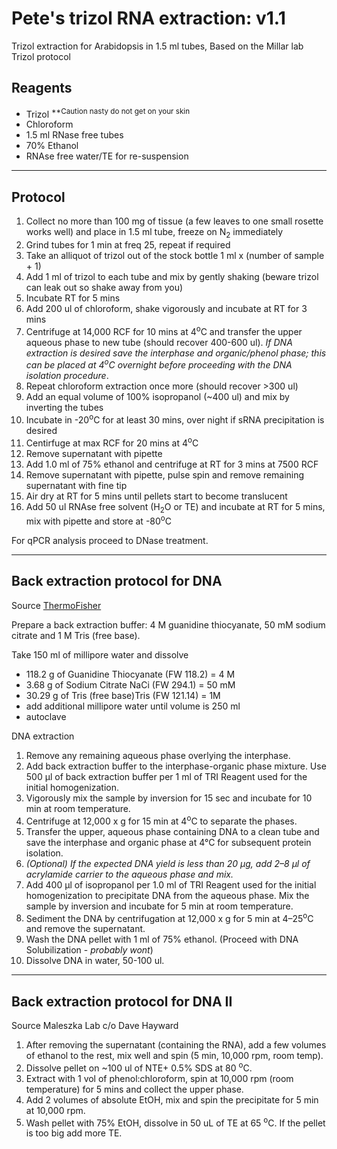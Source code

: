 # Pete's trizol RNA extraction: v1.1

Trizol extraction for Arabidopsis in 1.5 ml tubes, Based on the Millar lab Trizol protocol

## Reagents
  - Trizol <sup>**Caution nasty do not get on your skin</sup>
  - Chloroform
  - 1.5 ml RNase free tubes
  - 70% Ethanol
  - RNAse free water/TE for re-suspension

----
## Protocol
  1. Collect no more than 100 mg of tissue (a few leaves to one small rosette works well) and place in 1.5 ml tube, freeze on N<sub>2</sub> immediately
  2. Grind tubes for 1 min at freq 25, repeat if required
  3. Take an alliquot of trizol out of the stock bottle 1 ml x (number of sample + 1)
  3. Add 1 ml of trizol to each tube and mix by gently shaking (beware trizol can leak out so shake away from you)
  4. Incubate RT for 5 mins
  5. Add 200 ul of chloroform, shake vigorously and incubate at RT for 3 mins
  6. Centrifuge at 14,000 RCF for 10 mins at 4<sup>o</sup>C and transfer the upper aqueous phase to new tube (should recover 400-600 ul). *If DNA extraction is desired save the interphase and organic/phenol phase; this can be placed at 4<sup>o</sup>C overnight before proceeding with the DNA isolation procedure*.
  7. Repeat chloroform extraction once more (should recover >300 ul)
  8. Add an equal volume of 100% isopropanol (~400 ul) and mix by inverting the tubes
  9. Incubate in -20<sup>o</sup>C for at least 30 mins, over night if sRNA precipitation is desired
  10. Centirfuge at max RCF for 20 mins at 4<sup>o</sup>C
  11. Remove supernatant with pipette
  12. Add 1.0 ml of 75% ethanol and centrifuge at RT for 3 mins at 7500 RCF
  13. Remove supernatant with pipette, pulse spin and remove remaining supernatant with fine tip
  14. Air dry at RT for 5 mins until pellets start to become translucent
  15. Add 50 ul RNAse free solvent (H<sub>2</sub>O or TE) and incubate at RT for 5 mins, mix with pipette and store at -80<sup>o</sup>C
  
For qPCR analysis proceed to DNase treatment.

----
## Back extraction protocol for DNA
Source [ThermoFisher](https://www.thermofisher.com/au/en/home/references/protocols/nucleic-acid-purification-and-analysis/dna-extraction-protocols/tri-reagent-dna-protein-isolation-protocol.html)

Prepare a back extraction buffer: 4 M guanidine thiocyanate, 50 mM sodium citrate and 1 M Tris (free base).

Take 150 ml of millipore water and dissolve
  -	118.2 g of Guanidine Thiocyanate (FW 118.2)	= 4 M
  -	3.68 g of Sodium Citrate NaCi (FW 294.1) 	= 50 mM
  -	30.29 g of Tris (free base)Tris (FW 121.14) 	= 1M
  -	add additional millipore water until volume is 250 ml
  -	autoclave

DNA extraction
 1. Remove any remaining aqueous phase overlying the interphase.
 2. Add back extraction buffer to the interphase-organic phase mixture. Use 500 μl of back extraction buffer per 1 ml of TRI Reagent used for the initial homogenization.
 3. Vigorously mix the sample by inversion for 15 sec and incubate for 10 min at room temperature.
 4. Centrifuge at 12,000 x g for 15 min at 4<sup>o</sup>C to separate the phases.
 5. Transfer the upper, aqueous phase containing DNA to a clean tube and save the interphase and organic phase at 4°C for subsequent protein isolation.
 6. *(Optional) If the expected DNA yield is less than 20 μg, add 2–8 μl of acrylamide carrier to the aqueous phase and mix.*
 7. Add 400 μl of isopropanol per 1.0 ml of TRI Reagent used for the initial homogenization to precipitate DNA from the aqueous phase. Mix the sample by inversion and incubate for 5 min at room temperature.
 8. Sediment the DNA by centrifugation at 12,000 x g for 5 min at 4–25<sup>o</sup>C and remove the supernatant.
 9. Wash the DNA pellet with 1 ml of 75% ethanol. (Proceed with DNA Solubilization - *probably wont*)
 10. Dissolve DNA in water, 50-100 ul.

----
## Back extraction protocol for DNA II
Source Maleszka Lab c/o Dave Hayward

1. After removing the supernatant (containing the RNA), add a few volumes of ethanol to the rest, mix well and spin (5 min, 10,000 rpm, room temp). 
2. Dissolve pellet on ~100 ul of NTE+ 0.5% SDS at 80 <sup>o</sup>C. 
3. Extract with 1 vol of phenol:chloroform, spin at 10,000 rpm (room temperature) for 5 mins and collect the upper phase. 
4. Add 2 volumes of absolute EtOH, mix and spin the precipitate for 5 min at 10,000 rpm. 
5. Wash pellet with 75% EtOH, dissolve in 50 uL of TE at 65 <sup>o</sup>C. If the pellet is too big add more TE.
